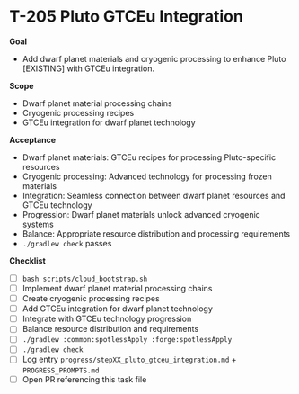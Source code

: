 # T-205 Pluto GTCEu Integration

**Goal**

- Add dwarf planet materials and cryogenic processing to enhance Pluto [EXISTING] with GTCEu integration.

**Scope**

- Dwarf planet material processing chains
- Cryogenic processing recipes
- GTCEu integration for dwarf planet technology

**Acceptance**

- Dwarf planet materials: GTCEu recipes for processing Pluto-specific resources
- Cryogenic processing: Advanced technology for processing frozen materials
- Integration: Seamless connection between dwarf planet resources and GTCEu technology
- Progression: Dwarf planet materials unlock advanced cryogenic systems
- Balance: Appropriate resource distribution and processing requirements
- `./gradlew check` passes

**Checklist**

- [ ] `bash scripts/cloud_bootstrap.sh`
- [ ] Implement dwarf planet material processing chains
- [ ] Create cryogenic processing recipes
- [ ] Add GTCEu integration for dwarf planet technology
- [ ] Integrate with GTCEu technology progression
- [ ] Balance resource distribution and requirements
- [ ] `./gradlew :common:spotlessApply :forge:spotlessApply`
- [ ] `./gradlew check`
- [ ] Log entry `progress/stepXX_pluto_gtceu_integration.md` + `PROGRESS_PROMPTS.md`
- [ ] Open PR referencing this task file
